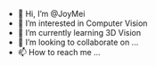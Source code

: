 - 👋 Hi, I’m @JoyMei
- 👀 I’m interested in Computer Vision
- 🌱 I’m currently learning 3D Vision
- 💞️ I’m looking to collaborate on ...
- 📫 How to reach me ...

<!---
JoyMei/JoyMei is a ✨ special ✨ repository because its `README.md` (this file) appears on your GitHub profile.
You can click the Preview link to take a look at your changes.
--->
